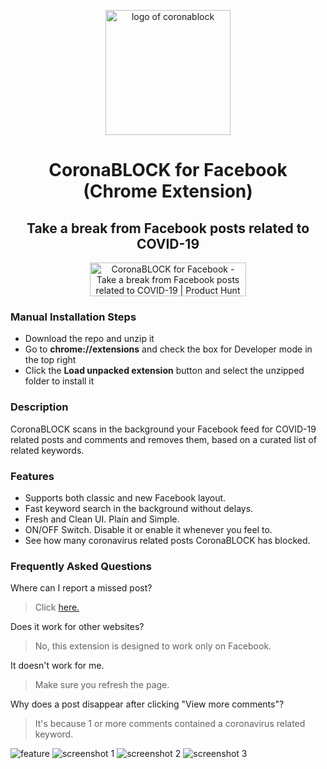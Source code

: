 <p align="center">
  <img width="200" src="https://aldiduzha.com/projects/coronablock/images/logo.gif" alt="logo of coronablock">
</p>

<h1 align="center"> CoronaBLOCK for Facebook (Chrome Extension)</h1>

<h2 align="center"> Take a break from Facebook posts related to COVID-19</h2>

<div align="center">
<a href="https://www.producthunt.com/posts/coronablock-for-facebook?utm_source=badge-featured&utm_medium=badge&utm_souce=badge-coronablock-for-facebook" target="_blank"><img src="https://api.producthunt.com/widgets/embed-image/v1/featured.svg?post_id=192265&theme=light" alt="CoronaBLOCK for Facebook - Take a break from Facebook posts related to COVID-19 | Product Hunt Embed" style="width: 250px; height: 54px;" width="250px" height="54px" /></a></div>

### Manual Installation Steps

- Download the repo and unzip it
- Go to **chrome://extensions** and check the box for Developer mode
  in the top right
- Click the **Load unpacked extension** button and select the unzipped
  folder to install it

### Description

CoronaBLOCK scans in the background your Facebook feed for COVID-19
related posts and comments and removes them, based on a curated list of
related keywords.

### Features

- Supports both classic and new Facebook layout.
- Fast keyword search in the background without delays.
- Fresh and Clean UI. Plain and Simple.
- ON/OFF Switch. Disable it or enable it whenever you feel to.
- See how many coronavirus related posts CoronaBLOCK has blocked.

### Frequently Asked Questions

Where can I report a missed post?

> Click [here.](https://forms.gle/KS9EeYtchGMhRxP67)

Does it work for other websites?

> No, this extension is designed to work only on Facebook.

It doesn't work for me.

> Make sure you refresh the page.

Why does a post disappear after clicking "View more comments"?

> It's because 1 or more comments contained a coronavirus related keyword.

![feature](https://aldiduzha.com/projects/coronablock/images/feature.png)
![screenshot 1](https://aldiduzha.com/projects/coronablock/images/screenshot-1.png)
![screenshot 2](https://aldiduzha.com/projects/coronablock/images/screenshot-2.png)
![screenshot 3](https://aldiduzha.com/projects/coronablock/images/screenshot-3.png)
